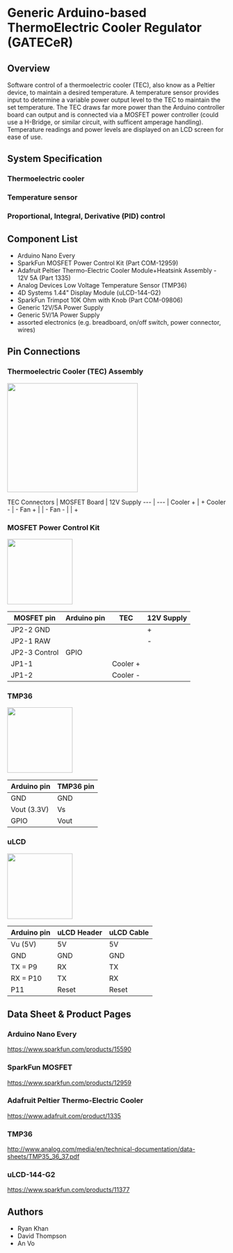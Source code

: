 # Generic Arduino-based ThermoElectric Cooler Regulator (GATECeR)

## Overview

Software control of a thermoelectric cooler (TEC), also know as a Peltier device, to maintain a desired temperature.  A temperature sensor provides input to determine a variable power output level to the TEC to maintain the set temperature.  The TEC draws far more power than the Arduino controller board can output and is connected via a MOSFET power controller (could use a H-Bridge, or similar circuit, with sufficent amperage handling).  Temperature readings and power levels are displayed on an LCD screen for ease of use.
## System Specification
### Thermoelectric cooler
### Temperature sensor
### Proportional, Integral, Derivative (PID) control
## Component List

* Arduino Nano Every
* SparkFun MOSFET Power Control Kit (Part COM-12959)
* Adafruit Peltier Thermo-Electric Cooler Module+Heatsink Assembly - 12V 5A (Part 1335)
* Analog Devices Low Voltage Temperature Sensor (TMP36)
* 4D Systems 1.44" Display Module (uLCD-144-G2)
* SparkFun Trimpot 10K Ohm with Knob (Part COM-09806)
* Generic 12V/5A Power Supply
* Generic 5V/1A Power Supply
* assorted electronics (e.g. breadboard, on/off switch, power connector, wires)

## Pin Connections
### Thermoelectric Cooler (TEC) Assembly

<img src="https://user-images.githubusercontent.com/60458206/80298839-15c30780-875e-11ea-9cac-0f7238d50f6e.jpg" width="300" height="250">

TEC Connectors | MOSFET Board | 12V Supply
--- | --- |
Cooler + | + 
Cooler - | - 
Fan + | | -
Fan - | | +
### MOSFET Power Control Kit

<img src="https://user-images.githubusercontent.com/60458206/80547479-4e452a00-8986-11ea-904b-b4f11e91551c.jpg" width="150" height="150">

MOSFET pin | Arduino pin | TEC | 12V Supply
--- | --- | --- | --- |
JP2-2 GND ||| +
JP2-1 RAW ||| -
JP2-3 Control	| GPIO ||  
JP1-1 || Cooler + |
JP1-2 || Cooler - |
 

### TMP36
<img src="https://user-images.githubusercontent.com/60458206/80298841-165b9e00-875e-11ea-9aec-77fbebf6c321.jpg" width="150" height="150">

Arduino pin | TMP36 pin
--- | --- |
 GND |  GND
 Vout (3.3V) |  Vs
 GPIO |  Vout


### uLCD 
<img src="https://user-images.githubusercontent.com/60458206/80299075-93d3de00-875f-11ea-8084-a9a89f5e7474.jpg" width="150" height="150">

Arduino pin | uLCD Header | uLCD Cable
--- | --- | --- |
Vu (5V) |  5V | 5V
GND |  GND | GND
 TX = P9 |  RX | TX
RX = P10 |  TX | RX
P11 | Reset | Reset

## Data Sheet & Product Pages
### Arduino Nano Every
https://www.sparkfun.com/products/15590
### SparkFun MOSFET
https://www.sparkfun.com/products/12959
### Adafruit Peltier Thermo-Electric Cooler
https://www.adafruit.com/product/1335
### TMP36
http://www.analog.com/media/en/technical-documentation/data-sheets/TMP35_36_37.pdf
### uLCD-144-G2
https://www.sparkfun.com/products/11377


## Authors

* Ryan Khan
* David Thompson
* An Vo
